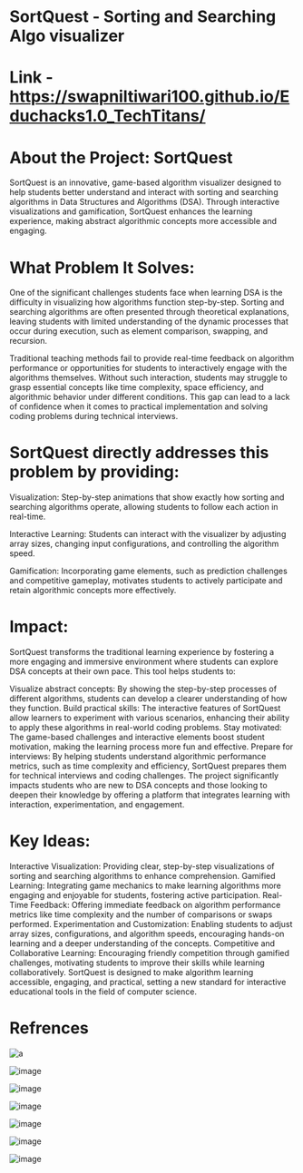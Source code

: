 # SortQuest - Sorting and Searching Algo visualizer 

# Link -  https://swapniltiwari100.github.io/Educhacks1.0_TechTitans/

# About the Project: SortQuest
SortQuest is an innovative, game-based algorithm visualizer designed to help students better understand and interact with sorting and searching algorithms in Data Structures and Algorithms (DSA). Through interactive visualizations and gamification, SortQuest enhances the learning experience, making abstract algorithmic concepts more accessible and engaging.

# What Problem It Solves:
One of the significant challenges students face when learning DSA is the difficulty in visualizing how algorithms function step-by-step. Sorting and searching algorithms are often presented through theoretical explanations, leaving students with limited understanding of the dynamic processes that occur during execution, such as element comparison, swapping, and recursion.

Traditional teaching methods fail to provide real-time feedback on algorithm performance or opportunities for students to interactively engage with the algorithms themselves. Without such interaction, students may struggle to grasp essential concepts like time complexity, space efficiency, and algorithmic behavior under different conditions. This gap can lead to a lack of confidence when it comes to practical implementation and solving coding problems during technical interviews.

# SortQuest directly addresses this problem by providing:

Visualization: Step-by-step animations that show exactly how sorting and searching algorithms operate, allowing students to follow each action in real-time.

Interactive Learning: Students can interact with the visualizer by adjusting array sizes, changing input configurations, and controlling the algorithm speed.

Gamification: Incorporating game elements, such as prediction challenges and competitive gameplay, motivates students to actively participate and retain algorithmic concepts more effectively.

# Impact:
SortQuest transforms the traditional learning experience by fostering a more engaging and immersive environment where students can explore DSA concepts at their own pace. This tool helps students to:

Visualize abstract concepts: By showing the step-by-step processes of different algorithms, students can develop a clearer understanding of how they function.
Build practical skills: The interactive features of SortQuest allow learners to experiment with various scenarios, enhancing their ability to apply these algorithms in real-world coding problems.
Stay motivated: The game-based challenges and interactive elements boost student motivation, making the learning process more fun and effective.
Prepare for interviews: By helping students understand algorithmic performance metrics, such as time complexity and efficiency, SortQuest prepares them for technical interviews and coding challenges.
The project significantly impacts students who are new to DSA concepts and those looking to deepen their knowledge by offering a platform that integrates learning with interaction, experimentation, and engagement.

# Key Ideas:
Interactive Visualization: Providing clear, step-by-step visualizations of sorting and searching algorithms to enhance comprehension.
Gamified Learning: Integrating game mechanics to make learning algorithms more engaging and enjoyable for students, fostering active participation.
Real-Time Feedback: Offering immediate feedback on algorithm performance metrics like time complexity and the number of comparisons or swaps performed.
Experimentation and Customization: Enabling students to adjust array sizes, configurations, and algorithm speeds, encouraging hands-on learning and a deeper understanding of the concepts.
Competitive and Collaborative Learning: Encouraging friendly competition through gamified challenges, motivating students to improve their skills while learning collaboratively.
SortQuest is designed to make algorithm learning accessible, engaging, and practical, setting a new standard for interactive educational tools in the field of computer science.

# Refrences
![a](https://github.com/user-attachments/assets/db9a4e21-1c34-4ee5-ab69-851bb78bfe50)

![image](https://github.com/user-attachments/assets/7318d378-eb53-425c-a1fd-e06a95e290df)

![image](https://github.com/user-attachments/assets/372d108c-dfb2-45db-a139-f8834e7fd180)

![image](https://github.com/user-attachments/assets/6f196320-a713-4836-b3c0-0032c134eaf7)

![image](https://github.com/user-attachments/assets/ec2f4c6b-47d2-45c7-8b51-ec65f4a0493d)

![image](https://github.com/user-attachments/assets/40b07d42-7be5-49b4-86f6-96034ce64aae)

![image](https://github.com/user-attachments/assets/57fa0829-cc4c-4da2-b174-abc34151b7f6)


